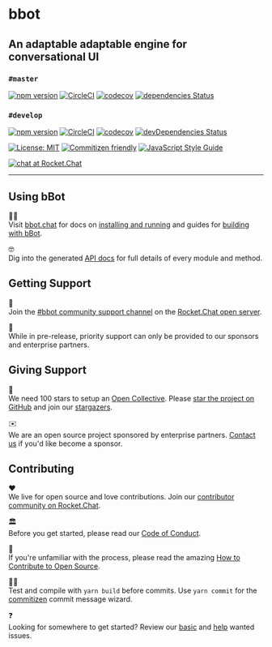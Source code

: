 # bbot
An adaptable adaptable engine for conversational UI
---

### `#master`

[![npm version](https://img.shields.io/npm/v/bbot.svg?style=flat)](https://www.npmjs.com/package/bbot)
[![CircleCI](https://circleci.com/gh/Amazebot/bbot/tree/master.svg?style=shield)](https://circleci.com/gh/Amazebot/bbot/tree/master)
[![codecov](https://codecov.io/gh/Amazebot/bbot/branch/master/graph/badge.svg)](https://codecov.io/gh/Amazebot/bbot/branch/master)
[![dependencies Status](https://david-dm.org/amazebot/bbot/status.svg)](https://david-dm.org/amazebot/bbot)

### `#develop`

[![npm version](https://img.shields.io/npm/v/bbot.svg?style=flat)](https://www.npmjs.com/package/bbot/v/develop)
[![CircleCI](https://circleci.com/gh/Amazebot/bbot/tree/develop.svg?style=shield)](https://circleci.com/gh/Amazebot/bbot/tree/develop)
[![codecov](https://codecov.io/gh/Amazebot/bbot/branch/develop/graph/badge.svg)](https://codecov.io/gh/Amazebot/bbot/branch/develop)
[![devDependencies Status](https://david-dm.org/amazebot/bbot/dev-status.svg)](https://david-dm.org/amazebot/bbot?type=dev)

[![License: MIT](https://img.shields.io/badge/License-MIT-yellow.svg)](https://opensource.org/licenses/MIT)
[![Commitizen friendly](https://img.shields.io/badge/commitizen-friendly-brightgreen.svg)](http://commitizen.github.io/cz-cli/)
[![JavaScript Style Guide](https://img.shields.io/badge/code_style-standard-brightgreen.svg)](https://standardjs.com)

[![chat at Rocket.Chat](https://img.shields.io/badge/chat%20at-open.rocket.chat-red.svg)](https://open.rocket.chat/channel/bbot)

____

## Using bBot

👩‍💻  
Visit [bbot.chat](http://bbot.chat/) for docs on [installing and running](http://bbot.chat/docs/core) and guides for [building with bBot](http://bbot.chat/#buildingwithbbot).

🤓  
Dig into the generated [API docs](https://amazebot.github.io/bbot/) for full details of every module and method.

## Getting Support

🚀  
Join the [#bbot community support channel](https://open.rocket.chat/channel/bbot) on the [Rocket.Chat open server](https://open.rocket.chat).

🙋‍  
While in pre-release, priority support can only be provided to our sponsors and enterprise partners.

## Giving Support

🌟  
We need 100 stars to setup an [Open Collective](https://opencollective.com/). Please [star the project on GitHub](https://github.com/Amazebot/bbot) and join our [stargazers](https://github.com/Amazebot/bbot/stargazers).

✉️  
We are an open source project sponsored by enterprise partners. [Contact us](mailto:hello@amazebot.chat) if you'd like become a sponsor.

## Contributing

❤️  
We live for open source and love contributions. Join our [contributor community on Rocket.Chat](https://open.rocket.chat/channel/bbot).

🏛️  
Before you get started, please read our [Code of Conduct](https://github.com/Amazebot/bbot/blob/master/CODE_OF_CONDUCT.md).

🤯  
If you're unfamiliar with the process, please read the amazing [How to Contribute to Open Source](https://opensource.guide/how-to-contribute/).

👨‍💻  
Test and compile with `yarn build` before commits. Use `yarn commit` for the [commitizen](http://commitizen.github.io/cz-cli/) commit message wizard.

❓  
Looking for somewhere to get started? Review our [basic](https://github.com/Amazebot/bbot/labels/BASIC) and [help](https://github.com/Amazebot/bbot/labels/HELP) wanted issues.

